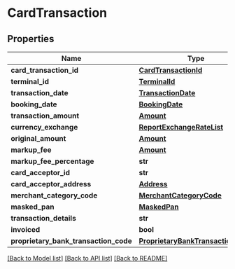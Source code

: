 # CardTransaction

## Properties
Name | Type | Description | Notes
------------ | ------------- | ------------- | -------------
**card_transaction_id** | [**CardTransactionId**](CardTransactionId.md) |  | [optional] 
**terminal_id** | [**TerminalId**](TerminalId.md) |  | [optional] 
**transaction_date** | [**TransactionDate**](TransactionDate.md) |  | [optional] 
**booking_date** | [**BookingDate**](BookingDate.md) |  | [optional] 
**transaction_amount** | [**Amount**](Amount.md) |  | 
**currency_exchange** | [**ReportExchangeRateList**](ReportExchangeRateList.md) |  | [optional] 
**original_amount** | [**Amount**](Amount.md) |  | [optional] 
**markup_fee** | [**Amount**](Amount.md) |  | [optional] 
**markup_fee_percentage** | **str** |  | [optional] 
**card_acceptor_id** | **str** |  | [optional] 
**card_acceptor_address** | [**Address**](Address.md) |  | [optional] 
**merchant_category_code** | [**MerchantCategoryCode**](MerchantCategoryCode.md) |  | [optional] 
**masked_pan** | [**MaskedPan**](MaskedPan.md) |  | [optional] 
**transaction_details** | **str** |  | [optional] 
**invoiced** | **bool** |  | [optional] 
**proprietary_bank_transaction_code** | [**ProprietaryBankTransactionCode**](ProprietaryBankTransactionCode.md) |  | [optional] 

[[Back to Model list]](../README.md#documentation-for-models) [[Back to API list]](../README.md#documentation-for-api-endpoints) [[Back to README]](../README.md)

